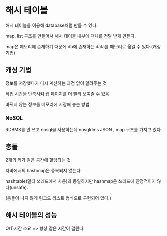 # 해시 테이블

해시 테이블을 이용해 database처럼 만들 수 있다.

map, list 구조를 만들어서 해시 테이블 내부에 객체를 전달 받게 만든다.

map은 메모리에 존재하기 때문에 db에 존재하는 data를 메모리로 옮길 수 있다.(캐싱 기법)

## 캐싱 기법
정보를 저장했다가 다시 계산하는 과정 없이 알려주는 것

작업 시간을 단축시켜 웹 페이지를 더 빨리 보여줄 수 있음

바뀌지 않는 정보를 메모리에 저장해 놓는 방법

### NoSQL

RDBMS를 안 쓰고 nosql을 사용하는데 nosqldms JSON , map 구조를 가지고 있다.

## 충돌

2개의 키가 같은 공간에 할당되는 것

자바에서의 hashmap은 중복되지 않는다.

hashtable(멀티 쓰레드에서 사용)과 동일하지만 hashmap은 쓰레드에 안정적이지 않다(unsafe).

(충돌이 나지 않게 링크드 리스트 형식으로 구현되어 있다.)

## 해시 테이블의 성능

O(1)시간 소요 => 항상 같은 시간이 걸린다.


